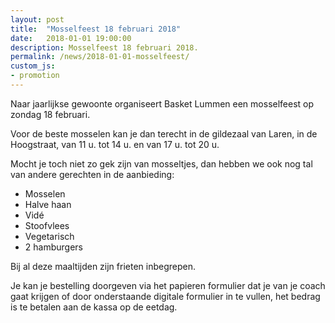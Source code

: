 ```yaml
---
layout: post
title:  "Mosselfeest 18 februari 2018"
date:   2018-01-01 19:00:00
description: Mosselfeest 18 februari 2018.
permalink: /news/2018-01-01-mosselfeest/
custom_js:
- promotion
---
```


Naar jaarlijkse gewoonte organiseert Basket Lummen een mosselfeest op zondag 18 februari.

Voor de beste mosselen kan je dan terecht in de gildezaal van Laren, in de Hoogstraat, van 11 u. tot 14 u. en van 17 u. tot 20 u.

Mocht je toch niet zo gek zijn van mosseltjes, dan hebben we ook nog tal van andere gerechten in de aanbieding:

- Mosselen
- Halve haan
- Vidé
- Stoofvlees
- Vegetarisch
- 2 hamburgers

Bij al deze maaltijden zijn frieten inbegrepen.

Je kan je bestelling doorgeven via het papieren formulier dat je van je coach gaat krijgen of door onderstaande digitale formulier in te vullen, het bedrag is te betalen aan de kassa op de eetdag.

<div data-promotionid="mosselfeest-20180218"  data-title="Plaats je bestelling" data-buttontext="Bestellen"></div>
